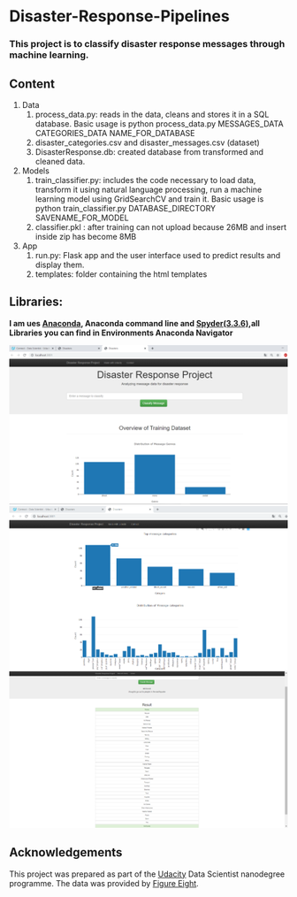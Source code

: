 # Disaster-Response-Pipelines
### This project is to classify disaster response messages through machine learning.
## Content
<ol>
  <li>Data
  <ol>
  <li>process_data.py: reads in the data, cleans and stores it in a SQL database. Basic usage is python process_data.py MESSAGES_DATA        CATEGORIES_DATA NAME_FOR_DATABASE
  <li>disaster_categories.csv and disaster_messages.csv (dataset)
  <li>DisasterResponse.db: created database from transformed and cleaned data.
    </ol>
<li>Models
  <ol>
  <li>train_classifier.py: includes the code necessary to load data, transform it using natural language processing, run a machine learning model using GridSearchCV and train it. Basic usage is python train_classifier.py DATABASE_DIRECTORY SAVENAME_FOR_MODEL
  <li>classifier.pkl : after training can not upload because 26MB and insert inside zip has become 8MB 
  </ol>
<li>App
  <ol>
    <li>run.py: Flask app and the user interface used to predict results and display them.
     <li>templates: folder containing the html templates
  </ol>
</ol>

## Libraries:

<b> I am ues <a href="https://www.anaconda.com/">Anaconda</a>, Anaconda command line and <a href="https://anaconda.org/anaconda/spyder">Spyder(3.3.6)</a>,all Libraries you can find in Environments Anaconda Navigator</b>

![](1.PNG)
![](2.PNG)
![](3.PNG)

## Acknowledgements
This project was prepared as part of the <a href="https://www.udacity.com/">Udacity</a> Data Scientist nanodegree programme. The data was provided by <a href="https://www.figure-eight.com/">Figure Eight</a>.

